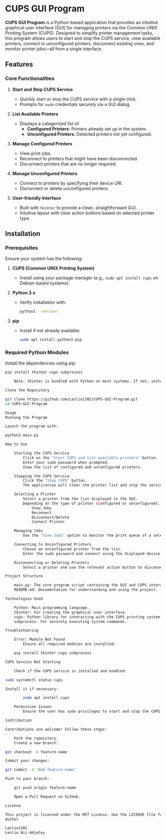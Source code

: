 # CUPS GUI Program  

**CUPS GUI Program** is a Python-based application that provides an intuitive graphical user interface (GUI) for managing printers via the Common UNIX Printing System (CUPS). Designed to simplify printer management tasks, this program allows users to start and stop the CUPS service, view available printers, connect to unconfigured printers, disconnect existing ones, and monitor printer jobs—all from a single interface.  

## Features  

### Core Functionalities  

1. **Start and Stop CUPS Service**  
   - Quickly start or stop the CUPS service with a single click.  
   - Prompts for `sudo` credentials securely via a GUI dialog.  

2. **List Available Printers**  
   - Displays a categorized list of:  
     - **Configured Printers**: Printers already set up in the system.  
     - **Unconfigured Printers**: Detected printers not yet configured.  

3. **Manage Configured Printers**  
   - View print jobs.  
   - Reconnect to printers that might have been disconnected.  
   - Disconnect printers that are no longer required.  

4. **Manage Unconfigured Printers**  
   - Connect to printers by specifying their device URI.  
   - Disconnect or delete unconfigured printers.  

5. **User-friendly Interface**  
   - Built with `tkinter` to provide a clean, straightforward GUI.  
   - Intuitive layout with clear action buttons based on selected printer type.  

## Installation  

### Prerequisites  

Ensure your system has the following:  

1. **CUPS (Common UNIX Printing System)**  
   - Install using your package manager (e.g., `sudo apt install cups` on Debian-based systems).  

2. **Python 3.x**  
   - Verify installation with:  
     ```bash  
     python3 --version  
     ```  

3. **pip**  
   - Install if not already available:  
     ```bash  
     sudo apt install python3-pip  
     ```  

### Required Python Modules  

Install the dependencies using pip:  

```bash  
pip install tkinter cups subprocess  

    Note: tkinter is bundled with Python on most systems. If not, install it via your package manager.

Clone the Repository

git clone https://github.com/Leslie1302/CUPS-GUI-Program.git  
cd CUPS-GUI-Program  

Usage
Running the Program

Launch the program with:

python3 main.py  

How to Use

    Starting the CUPS Service
        Click on the "Start CUPS and list available printers" button.
        Enter your sudo password when prompted.
        View the list of configured and unconfigured printers.

    Stopping the CUPS Service
        Click the "Stop CUPS" button.
        The application will clear the printer list and stop the service.

    Selecting a Printer
        Select a printer from the list displayed in the GUI.
        Depending on the type of printer (configured or unconfigured), the program will show relevant actions:
            View Jobs
            Reconnect
            Disconnect/Delete
            Connect Printer

    Managing Jobs
        Use the "View Jobs" option to monitor the print queue of a selected printer.

    Connecting to Unconfigured Printers
        Choose an unconfigured printer from the list.
        Enter the sudo password and connect using the displayed device URI.

    Disconnecting or Deleting Printers
        Select a printer and use the relevant action button to disconnect or delete the printer configuration.

Project Structure

    main.py: The core program script containing the GUI and CUPS interaction logic.
    README.md: Documentation for understanding and using the project.

Technologies Used

    Python: Main programming language.
    tkinter: For creating the graphical user interface.
    cups: Python library for interacting with the CUPS printing system.
    subprocess: For securely executing system commands.

Troubleshooting

    Error: Module Not Found
        Ensure all required modules are installed:

    pip install tkinter cups subprocess  

CUPS Service Not Starting

    Check if the CUPS service is installed and enabled:

sudo systemctl status cups  

Install it if necessary:

        sudo apt install cups  

    Permission Issues
        Ensure the user has sudo privileges to start and stop the CUPS service.

Contribution

Contributions are welcome! Follow these steps:

    Fork the repository.
    Create a new branch:

git checkout -b feature-name  

Commit your changes:

git commit -m "Add feature-name"  

Push to your branch:

    git push origin feature-name  

    Open a Pull Request on GitHub.

License

This project is licensed under the MIT License. See the LICENSE file for details.
Author

Leslie1302
Leslie Nii-Adjetey
